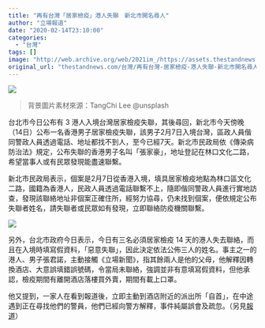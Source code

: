 ```yaml
---
title: "再有台灣「居家檢疫」港人失聯　新北市開名尋人"
author: "立場報道"
date: "2020-02-14T23:10:00"
categories:
  - "台灣"
tags: []
image: "http://web.archive.org/web/2021im_/https://assets.thestandnews.com/media/photos/taipei-26_IdU2y_4O19Fu7.png"
original_url: "thestandnews.com/台灣/再有台灣-居家檢疫-港人失聯-新北市開名尋人"
---
```

![](http://web.archive.org/web/2021im_/https://assets.thestandnews.com/media/photos/taipei-26_IdU2y_4O19Fu7.png)
> 背景圖片素材來源：TangChi Lee @unsplash

台北市今日公布有 3 港人入境台灣居家檢疫失聯，其後尋回，新北市今天傍晚（14日）公布一名香港男子居家檢疫失聯，該男子2月7日入境台灣，區政人員偕同警政人員透過電話、地址都找不到人，至今已經7天。新北市民政局依《傳染病防治法》規定，公布失聯的香港男子名叫「張家豪」，地址登記在林口文化二路，希望當事人或有民眾發現能盡速聯繫。

新北市民政局表示，個案是2月7日從香港入境，填具居家檢疫地點為林口區文化二路，國籍為香港人，民政人員透過電話聯繫不上，隨即偕同警政人員進行實地訪查，發現該聯絡地址非個案正確住所，經努力協尋，仍未找到個案，便依規定公布失聯者姓名，請失聯者或民眾如有發現，立即聯絡防疫機關聯繫。

![](http://web.archive.org/web/2021im_/https://assets.thestandnews.com/media/photos/640_dd0c5410909f00be34a9d3203700b49f_II4d2_MT84BA2.jpg)

另外，台北市政府今日表示，今日有三名必須居家檢疫 14 天的港人失去聯絡，而且在入境時填寫假資料，「惡意失聯」，因此決定依法公佈三人的姓名。事主之一的港人、男子張君諾，主動接觸《立場新聞》，指其餘兩人是他的父母，他解釋因轉換酒店、大意誤填錯誤號碼，令當局未聯絡，強調並非有意填寫假資料，但他承認，檢疫期間有離開酒店落樓買外賣，期間有載上口罩。

他又提到，一家人在看到報道後，立即主動到酒店附近的派出所「自首」，在中途遇到正在尋找他們的警員，他們已經向警方解釋，事件純屬誤會及疏忽。（另見[報道](../../%E5%8F%B0%E7%81%A3/%E6%AD%A6%E6%BC%A2%E8%82%BA%E7%82%8E-2-%E7%94%B7-1-%E5%A5%B3%E9%A6%99%E6%B8%AF%E5%85%A5%E5%A2%83%E5%8F%B0%E7%81%A3-%E9%A0%88%E5%B1%85%E5%AE%B6%E6%AA%A2%E7%96%AB%E5%8D%BB%E5%A4%B1%E8%B9%A4-%E5%8F%B0%E5%8C%97%E5%B8%82%E5%85%AC%E9%96%8B%E5%A7%93%E5%90%8D-%E5%A1%AB%E5%81%87%E8%B3%87%E6%96%99-%E6%83%A1%E6%84%8F%E5%A4%B1%E8%81%AF/)）